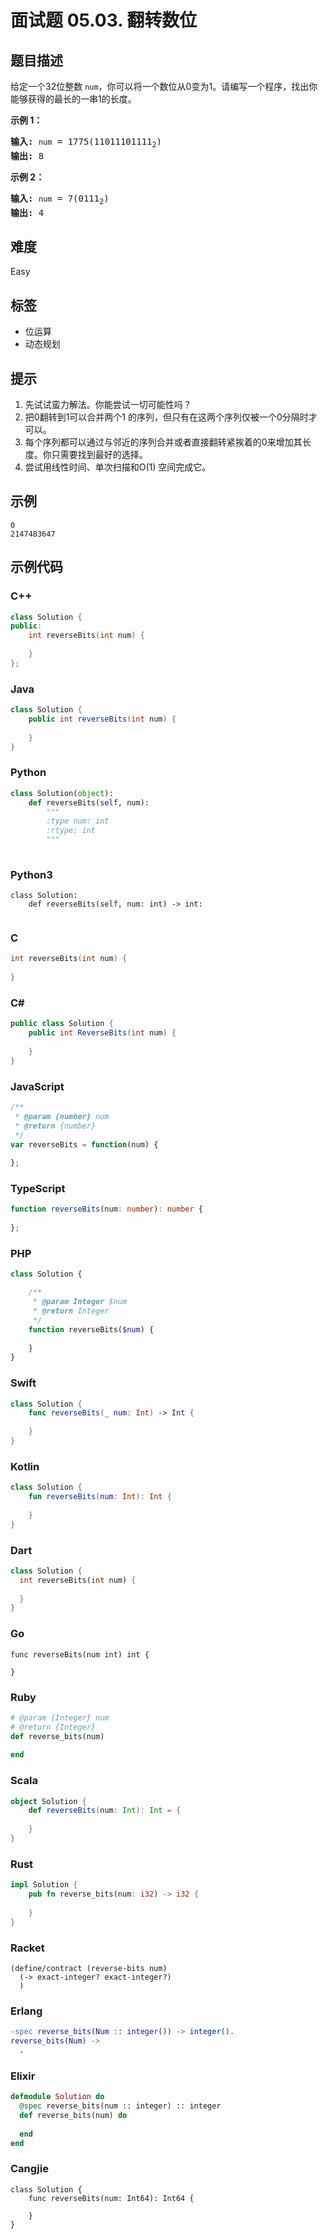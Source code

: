 # 面试题 05.03. 翻转数位

## 题目描述

<p>给定一个32位整数 <code>num</code>，你可以将一个数位从0变为1。请编写一个程序，找出你能够获得的最长的一串1的长度。</p>

<p><strong>示例 1：</strong></p>

<pre><strong>输入:</strong> <code>num</code> = 1775(11011101111<sub>2</sub>)
<strong>输出:</strong> 8
</pre>

<p><strong>示例 2：</strong></p>

<pre><strong>输入:</strong> <code>num</code> = 7(0111<sub>2</sub>)
<strong>输出:</strong> 4
</pre>


## 难度

Easy

## 标签

- 位运算
- 动态规划

## 提示

1. 先试试蛮力解法。你能尝试一切可能性吗？
2. 把0翻转到1可以合并两个1 的序列，但只有在这两个序列仅被一个0分隔时才可以。
3. 每个序列都可以通过与邻近的序列合并或者直接翻转紧挨着的0来增加其长度。你只需要找到最好的选择。
4. 尝试用线性时间、单次扫描和O(1) 空间完成它。

## 示例

```
0
2147483647
```

## 示例代码

### C++

```cpp
class Solution {
public:
    int reverseBits(int num) {
        
    }
};
```

### Java

```java
class Solution {
    public int reverseBits(int num) {
        
    }
}
```

### Python

```python
class Solution(object):
    def reverseBits(self, num):
        """
        :type num: int
        :rtype: int
        """
        
```

### Python3

```python3
class Solution:
    def reverseBits(self, num: int) -> int:
        
```

### C

```c
int reverseBits(int num) {
    
}
```

### C#

```csharp
public class Solution {
    public int ReverseBits(int num) {
        
    }
}
```

### JavaScript

```javascript
/**
 * @param {number} num
 * @return {number}
 */
var reverseBits = function(num) {
    
};
```

### TypeScript

```typescript
function reverseBits(num: number): number {
    
};
```

### PHP

```php
class Solution {

    /**
     * @param Integer $num
     * @return Integer
     */
    function reverseBits($num) {
        
    }
}
```

### Swift

```swift
class Solution {
    func reverseBits(_ num: Int) -> Int {
        
    }
}
```

### Kotlin

```kotlin
class Solution {
    fun reverseBits(num: Int): Int {
        
    }
}
```

### Dart

```dart
class Solution {
  int reverseBits(int num) {
    
  }
}
```

### Go

```golang
func reverseBits(num int) int {
    
}
```

### Ruby

```ruby
# @param {Integer} num
# @return {Integer}
def reverse_bits(num)
    
end
```

### Scala

```scala
object Solution {
    def reverseBits(num: Int): Int = {
        
    }
}
```

### Rust

```rust
impl Solution {
    pub fn reverse_bits(num: i32) -> i32 {
        
    }
}
```

### Racket

```racket
(define/contract (reverse-bits num)
  (-> exact-integer? exact-integer?)
  )
```

### Erlang

```erlang
-spec reverse_bits(Num :: integer()) -> integer().
reverse_bits(Num) ->
  .
```

### Elixir

```elixir
defmodule Solution do
  @spec reverse_bits(num :: integer) :: integer
  def reverse_bits(num) do
    
  end
end
```

### Cangjie

```cangjie
class Solution {
    func reverseBits(num: Int64): Int64 {

    }
}
```


